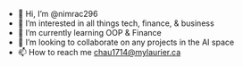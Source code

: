 - 👋 Hi, I’m @nimrac296
- 👀 I’m interested in all things tech, finance, & business
- 🌱 I’m currently learning OOP & Finance
- 💞️ I’m looking to collaborate on any projects in the AI space
- 📫 How to reach me chau1714@mylaurier.ca

<!---
nimrac296/nimrac296 is a ✨ special ✨ repository because its `README.md` (this file) appears on your GitHub profile.
You can click the Preview link to take a look at your changes.
--->
